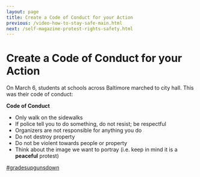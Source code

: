 ```yaml
---
layout: page
title: Create a Code of Conduct for your Action
previous: /video-how-to-stay-safe-main.html
next: /self-magazine-protest-rights-safety.html
---
```


Create a Code of Conduct for your Action
=================

On March 6, students at schools across Baltimore marched to city hall. This was their code of conduct:

**Code of Conduct**
* Only walk on the sidewalks
* If police tell you to do something, do not resist; be respectful
* Organizers are not responsible for anything you do
* Do not destroy property
* Do not be violent towards people or property
* Think about the image we want to portray (i.e. keep in mind it is a **peaceful** protest)

[#gradesupgunsdown](https://twitter.com/hashtag/gunsdowngradesup?src=hash)



